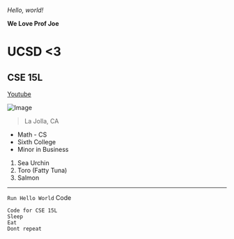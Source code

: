 *Hello, world!*

**We Love Prof Joe**

# UCSD <3

## CSE 15L

[Youtube](https://www.youtube.com/)

![Image](https://img.pokemondb.net/artwork/large/squirtle.jpg)

> La Jolla, CA

* Math - CS
* Sixth College
* Minor in Business

1. Sea Urchin
2. Toro (Fatty Tuna)
3. Salmon

---

`Run Hello World` Code

```
Code for CSE 15L
Sleep
Eat
Dont repeat
```
